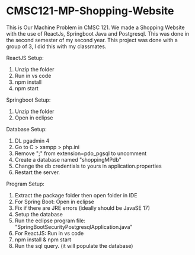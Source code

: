 # CMSC121-MP-Shopping-Website
This is Our Machine Problem in CMSC 121. We made a Shopping Website with the use of ReactJs, Springboot Java and Postgresql. This was done in the second semester of my second year. This project was done with a group of 3, I did this with my classmates. 

ReactJS Setup:
1. Unzip the folder
2. Run in vs code
3. npm install
4. npm start

Springboot Setup:
1. Unzip the folder
2. Open in eclipse

Database Setup:
1. DL pgadmin 4
2. Go to C > xampp > php.ini
3. Remove ";" from extension=pdo_pgsql to uncomment
4. Create a database named "shoppingMPdb"
5. Change the db credentials to yours in application.properties
6. Restart the server.

Program Setup:
1. Extract the package folder then open folder in IDE
2. For Spring Boot: Open in eclipse
3. Fix if there are JRE errors (ideally should be JavaSE 17)
4. Setup the database
5. Run the eclipse program file: "SpringBootSecurityPostgresqlApplication.java"
6. For ReactJS: Run in vs code
7. npm install & npm start
8. Run the sql query. (it will populate the database)